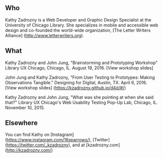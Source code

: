 ## Who
Kathy Zadrozny is a Web Developer and Graphic Design Specialist at the University of Chicago Library. She specializes in mobile and accessible web design and co-founded the world-wide organization, [The Letter Writers Alliance] (http://www.letterwriters.org).

## What
Kathy Zadrozny and John Jung, "Brainstorming and Prototyping Workshop" Library UX Chicago, Chicago, IL. August 19, 2016.
[View workshop slides]

John Jung and Kathy Zadrozny, "From User Testing to Prototypes: Making Observations Tangible." Designing for Digital, Austin, TX. April 6, 2016.
[View workshop slides] (https://kzadrozny.github.io/d4d/#/)

Kathy Zadrozny and John Jung, "What was she pointing at when she said that?" Library UX Chicago's Web Usability Testing Pop-Up Lab, Chicago, IL. November 10, 2015.

## Elsewhere
You can find Kathy on [Instagram] (https://www.instagram.com/16sparrows/), [Twitter] (https://twitter.com/_kzadrozny), and at [kzadrozny.com] (http://kzadrozny.com/)